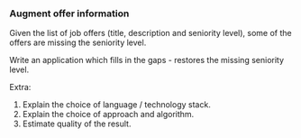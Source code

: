 ### Augment offer information
Given the list of job offers (title, description and seniority level),
some of the offers are missing the seniority level.

Write an application which fills in the gaps - restores the missing seniority level.

Extra:

1. Explain the choice of language / technology stack.
2. Explain the choice of approach and algorithm.
3. Estimate quality of the result.

